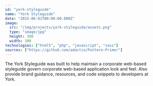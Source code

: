 ```yaml
---
id: "york-styleguide"
name: "York Styleguide"
date: "2015-06-01T00:00:00.000Z"
image:
  src: "/img/projects/york-styleguide/assets.png"
  type: "image/jpg"
  height: 300
  width: 300
technologies: ["html5", "php", "javascript", "sass"]
sources: ["https://github.com/adactio/Pattern-Primer"]
---
```


The York Styleguide was built to help maintain a corporate web-based styleguide govern corporate web-based application look and feel. Also provide brand guidance, resources, and code snippets to developers at York.
